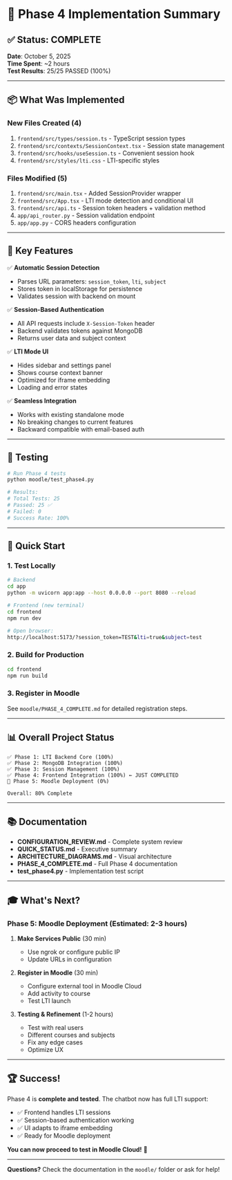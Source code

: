 # 🎯 Phase 4 Implementation Summary

## ✅ Status: COMPLETE

**Date**: October 5, 2025  
**Time Spent**: ~2 hours  
**Test Results**: 25/25 PASSED (100%)

---

## 📦 What Was Implemented

### New Files Created (4)
1. `frontend/src/types/session.ts` - TypeScript session types
2. `frontend/src/contexts/SessionContext.tsx` - Session state management
3. `frontend/src/hooks/useSession.ts` - Convenient session hook
4. `frontend/src/styles/lti.css` - LTI-specific styles

### Files Modified (5)
1. `frontend/src/main.tsx` - Added SessionProvider wrapper
2. `frontend/src/App.tsx` - LTI mode detection and conditional UI
3. `frontend/src/api.ts` - Session token headers + validation method
4. `app/api_router.py` - Session validation endpoint
5. `app/app.py` - CORS headers configuration

---

## 🎨 Key Features

✅ **Automatic Session Detection**
- Parses URL parameters: `session_token`, `lti`, `subject`
- Stores token in localStorage for persistence
- Validates session with backend on mount

✅ **Session-Based Authentication**
- All API requests include `X-Session-Token` header
- Backend validates tokens against MongoDB
- Returns user data and subject context

✅ **LTI Mode UI**
- Hides sidebar and settings panel
- Shows course context banner
- Optimized for iframe embedding
- Loading and error states

✅ **Seamless Integration**
- Works with existing standalone mode
- No breaking changes to current features
- Backward compatible with email-based auth

---

## 🧪 Testing

```bash
# Run Phase 4 tests
python moodle/test_phase4.py

# Results:
# Total Tests: 25
# Passed: 25 ✅
# Failed: 0
# Success Rate: 100%
```

---

## 🚀 Quick Start

### 1. Test Locally
```bash
# Backend
cd app
python -m uvicorn app:app --host 0.0.0.0 --port 8080 --reload

# Frontend (new terminal)
cd frontend
npm run dev

# Open browser:
http://localhost:5173/?session_token=TEST&lti=true&subject=test
```

### 2. Build for Production
```bash
cd frontend
npm run build
```

### 3. Register in Moodle
See `moodle/PHASE_4_COMPLETE.md` for detailed registration steps.

---

## 📊 Overall Project Status

```
✅ Phase 1: LTI Backend Core (100%)
✅ Phase 2: MongoDB Integration (100%)
✅ Phase 3: Session Management (100%)
✅ Phase 4: Frontend Integration (100%) ← JUST COMPLETED
🚧 Phase 5: Moodle Deployment (0%)

Overall: 80% Complete
```

---

## 📚 Documentation

- **CONFIGURATION_REVIEW.md** - Complete system review
- **QUICK_STATUS.md** - Executive summary
- **ARCHITECTURE_DIAGRAMS.md** - Visual architecture
- **PHASE_4_COMPLETE.md** - Full Phase 4 documentation
- **test_phase4.py** - Implementation test script

---

## 🎓 What's Next?

### Phase 5: Moodle Deployment (Estimated: 2-3 hours)

1. **Make Services Public** (30 min)
   - Use ngrok or configure public IP
   - Update URLs in configuration

2. **Register in Moodle** (30 min)
   - Configure external tool in Moodle Cloud
   - Add activity to course
   - Test LTI launch

3. **Testing & Refinement** (1-2 hours)
   - Test with real users
   - Different courses and subjects
   - Fix any edge cases
   - Optimize UX

---

## 🏆 Success!

Phase 4 is **complete and tested**. The chatbot now has full LTI support:
- ✅ Frontend handles LTI sessions
- ✅ Session-based authentication working
- ✅ UI adapts to iframe embedding
- ✅ Ready for Moodle deployment

**You can now proceed to test in Moodle Cloud!** 🚀

---

**Questions?** Check the documentation in the `moodle/` folder or ask for help!
